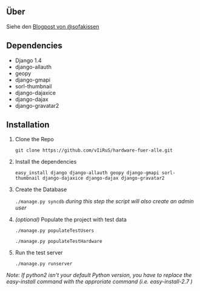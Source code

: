 ## Über
Siehe den [Blogpost von @sofakissen](http://raummaschine.de/blog/2012/09/16/bedingungslos-gescheite-hardware-fuer-alle/)

## Dependencies
* Django 1.4
* django-allauth
* geopy
* django-gmapi
* sorl-thumbnail
* django-dajaxice
* django-dajax
* django-gravatar2

## Installation

1. Clone the Repo

    ```git clone https://github.com/vIiRuS/hardware-fuer-alle.git```

2. Install the dependencies

    ```easy_install django django-allauth geopy django-gmapi sorl-thumbnail django-dajaxice django-dajax django-gravatar2```

3. Create the Database

    ```./manage.py syncdb``` _during this step the script will also create an admin user_

4. _(optional)_ Populate the project with test data

    ```./manage.py populateTestUsers```

    ```./manage.py populateTestHardware```

5. Run the test server

    ```./manage.py runserver```

_Note: If python2 isn't your default Python version, you have to replace the easy-install command with the approriate command (i.e. easy-install-2.7 )_